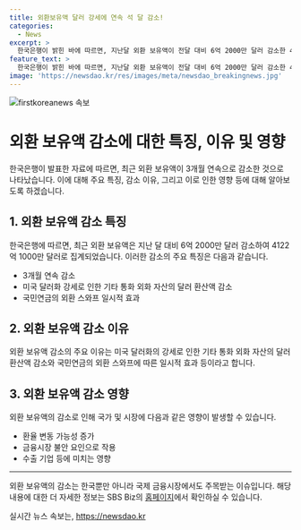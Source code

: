 ```yaml
---
title: 외환보유액 달러 강세에 연속 석 달 감소!
categories:
  - News
excerpt: >
  한국은행이 밝힌 바에 따르면, 지난달 외환 보유액이 전달 대비 6억 2000만 달러 감소한 4122억 1000만 달러로 집계됐다. 이는 미국 달러화 강세와 통화 외화 자산의 환산액 감소, 그리고 국민연금의 외환스와프 등에 따른 일시적 영향으로 풀이된다. SBS Biz는 당신의 소식을 기다리고 있다. (150자)
feature_text: >
  한국은행이 밝힌 바에 따르면, 지난달 외환 보유액이 전달 대비 6억 2000만 달러 감소한 4122억 1000만 달러로 집계됐다. 이는 미국 달러화 강세와 통화 외화 자산의 환산액 감소, 그리고 국민연금의 외환스와프 등에 따른 일시적 영향으로 풀이된다. SBS Biz는 당신의 소식을 기다리고 있다. (150자)
image: 'https://newsdao.kr/res/images/meta/newsdao_breakingnews.jpg'
---
```


<p><img src="https://newsdao.kr/res/images/meta/newsdao_breakingnews.jpg" alt="firstkoreanews 속보" /></p>

<h1>외환 보유액 감소에 대한 특징, 이유 및 영향</h1>

<p data-ke-size="size16">한국은행이 발표한 자료에 따르면, 최근 외환 보유액이 3개월 연속으로 감소한 것으로 나타났습니다. 이에 대해 주요 특징, 감소 이유, 그리고 이로 인한 영향 등에 대해 알아보도록 하겠습니다.</p>

<h2 data-ke-size="size26">1. 외환 보유액 감소 특징</h2>

<p data-ke-size="size16">한국은행에 따르면, 최근 외환 보유액은 지난 달 대비 6억 2000만 달러 감소하여 4122억 1000만 달러로 집계되었습니다. 이러한 감소의 주요 특징은 다음과 같습니다.</p>

<ul>
    <li>3개월 연속 감소</li>
    <li>미국 달러화 강세로 인한 기타 통화 외화 자산의 달러 환산액 감소</li>
    <li>국민연금의 외환 스와프 일시적 효과</li>
</ul>

<h2 data-ke-size="size26">2. 외환 보유액 감소 이유</h2>

<p data-ke-size="size16">외환 보유액 감소의 주요 이유는 미국 달러화의 강세로 인한 기타 통화 외화 자산의 달러 환산액 감소와 국민연금의 외환 스와프에 따른 일시적 효과 등이라고 합니다.</p>

<h2 data-ke-size="size26">3. 외환 보유액 감소 영향</h2>

<p data-ke-size="size16">외환 보유액의 감소로 인해 국가 및 시장에 다음과 같은 영향이 발생할 수 있습니다.</p>

<ul>
    <li>환율 변동 가능성 증가</li>
    <li>금융시장 불안 요인으로 작용</li>
    <li>수출 기업 등에 미치는 영향</li>
</ul>

<hr>

<p data-ke-size="size16">외환 보유액의 감소는 한국뿐만 아니라 국제 금융시장에서도 주목받는 이슈입니다. 해당 내용에 대한 더 자세한 정보는 SBS Biz의 <a href="https://url.kr/9pghjn">홈페이지</a>에서 확인하실 수 있습니다.</p>
실시간 뉴스 속보는, <a href="https://newsdao.kr" rel="dofollow">https://newsdao.kr</a>


